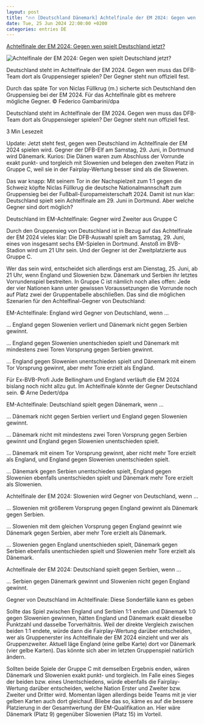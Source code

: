 ```yaml
---
layout: post
title: "🔥🔥 [Deutschland Dänemark] Achtelfinale der EM 2024: Gegen wen spielt Deutschland jetzt?"
date: Tue, 25 Jun 2024 22:00:00 +0200
categories: entries DE
---
```

[Achtelfinale der EM 2024: Gegen wen spielt Deutschland jetzt?](https://www.ruhrnachrichten.de/service/deutschland-achtelfinale-gegner-em-2024-england-daenemark-slowenien-serbien-gruppensieger-w898551-2001260104/)

![Achtelfinale der EM 2024: Gegen wen spielt Deutschland jetzt?](https://www.ruhrnachrichten.de/wp-content/uploads/2024/06/24/09/630_0900_3871217_EM_2024_Deutschland_Achtelfinale-1648x824.jpg)

Deutschland steht im Achtelfinale der EM 2024. Gegen wen muss das DFB-Team dort als Gruppensieger spielen? Der Gegner steht nun offiziell fest.

Durch das späte Tor von Niclas Füllkrug (m.) sicherte sich Deutschland den Gruppensieg bei der EM 2024. Für das Achtelfinale gibt es mehrere mögliche Gegner. © Federico Gambarini/dpa

Deutschland steht im Achtelfinale der EM 2024. Gegen wen muss das DFB-Team dort als Gruppensieger spielen? Der Gegner steht nun offiziell fest.

3 Min Lesezeit

Update: Jetzt steht fest, gegen wen Deutschland im Achtelfinale der EM 2024 spielen wird. Gegner der DFB-Elf am Samstag, 29. Juni, in Dortmund wird Dänemark. Kurios: Die Dänen waren zum Abschluss der Vorrunde exakt punkt- und torgleich mit Slowenien und belegen den zweiten Platz in Gruppe C, weil sie in der Fairplay-Wertung besser sind als die Slowenen.

Das war knapp: Mit seinem Tor in der Nachspielzeit zum 1:1 gegen die Schweiz köpfte Niclas Füllkrug die deutsche Nationalmannschaft zum Gruppensieg bei der Fußball-Europameisterschaft 2024. Damit ist nun klar: Deutschland spielt sein Achtelfinale am 29. Juni in Dortmund. Aber welche Gegner sind dort möglich?

Deutschland im EM-Achtelfinale: Gegner wird Zweiter aus Gruppe C

Durch den Gruppensieg von Deutschland ist in Bezug auf das Achtelfinale der EM 2024 vieles klar: Die DFB-Auswahl spielt am Samstag, 29. Juni, eines von insgesamt sechs EM-Spielen in Dortmund. Anstoß im BVB-Stadion wird um 21 Uhr sein. Und der Gegner ist der Zweitplatzierte aus Gruppe C.

Wer das sein wird, entscheidet sich allerdings erst am Dienstag, 25. Juni, ab 21 Uhr, wenn England und Slowenien bzw. Dänemark und Serbien ihr letztes Vorrundenspiel bestreiten. In Gruppe C ist nämlich noch alles offen: Jede der vier Nationen kann unter gewissen Voraussetzungen die Vorrunde noch auf Platz zwei der Gruppentabelle abschließen. Das sind die möglichen Szenarien für den Achtelfinal-Gegner von Deutschland:

EM-Achtelfinale: England wird Gegner von Deutschland, wenn …

… England gegen Slowenien verliert und Dänemark nicht gegen Serbien gewinnt.

… England gegen Slowenien unentschieden spielt und Dänemark mit mindestens zwei Toren Vorsprung gegen Serbien gewinnt.

… England gegen Slowenien unentschieden spielt und Dänemark mit einem Tor Vorsprung gewinnt, aber mehr Tore erzielt als England.

Für Ex-BVB-Profi Jude Bellingham und England verläuft die EM 2024 bislang noch nicht allzu gut. Im Achtelfinale könnte der Gegner Deutschland sein. © Arne Dedert/dpa

EM-Achtelfinale: Deutschland spielt gegen Dänemark, wenn …

… Dänemark nicht gegen Serbien verliert und England gegen Slowenien gewinnt.

… Dänemark nicht mit mindestens zwei Toren Vorsprung gegen Serbien gewinnt und England gegen Slowenien unentschieden spielt.

… Dänemark mit einem Tor Vorsprung gewinnt, aber nicht mehr Tore erzielt als England, und England gegen Slowenien unentschieden spielt.

… Dänemark gegen Serbien unentschieden spielt, England gegen Slowenien ebenfalls unentschieden spielt und Dänemark mehr Tore erzielt als Slowenien.

Achtelfinale der EM 2024: Slowenien wird Gegner von Deutschland, wenn …

… Slowenien mit größerem Vorsprung gegen England gewinnt als Dänemark gegen Serbien.

… Slowenien mit dem gleichen Vorsprung gegen England gewinnt wie Dänemark gegen Serbien, aber mehr Tore erzielt als Dänemark.

… Slowenien gegen England unentschieden spielt, Dänemark gegen Serbien ebenfalls unentschieden spielt und Slowenien mehr Tore erzielt als Dänemark.

Achtelfinale der EM 2024: Deutschland spielt gegen Serbien, wenn …

… Serbien gegen Dänemark gewinnt und Slowenien nicht gegen England gewinnt.

Gegner von Deutschland im Achtelfinale: Diese Sonderfälle kann es geben

Sollte das Spiel zwischen England und Serbien 1:1 enden und Dänemark 1:0 gegen Slowenien gewinnen, hätten England und Dänemark exakt dieselbe Punktzahl und dasselbe Torverhältnis. Weil der direkte Vergleich zwischen beiden 1:1 endete, würde dann die Fairplay-Wertung darüber entscheiden, wer als Gruppenerster ins Achtelfinale der EM 2024 einzieht und wer als Gruppenzweiter. Aktuell läge England (eine gelbe Karte) dort vor Dänemark (vier gelbe Karten). Das könnte sich aber im letzten Gruppenspiel natürlich ändern.

Sollten beide Spiele der Gruppe C mit demselben Ergebnis enden, wären Dänemark und Slowenien exakt punkt- und torgleich. Im Falle eines Sieges der beiden bzw. eines Unentschiedens, würde ebenfalls die Fairplay-Wertung darüber entscheiden, welche Nation Erster und Zweiter bzw. Zweiter und Dritter wird. Momentan lägen allerdings beide Teams mit je vier gelben Karten auch dort gleichauf. Bliebe das so, käme es auf die bessere Platzierung in der Gesamtwertung der EM-Qualifikation an. Hier wäre Dänemark (Platz 9) gegenüber Slowenien (Platz 15) im Vorteil.

